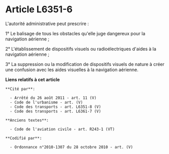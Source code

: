 # Article L6351-6

L'autorité administrative peut prescrire :

1° Le balisage de tous les obstacles qu'elle juge dangereux pour la navigation aérienne ;

2° L'établissement de dispositifs visuels ou radioélectriques d'aides à la navigation aérienne ;

3° La suppression ou la modification de dispositifs visuels de nature à créer une confusion avec les aides visuelles à la
navigation aérienne.

**Liens relatifs à cet article**

	**Cité par**:

	  - Arrêté du 26 août 2011 - art. 11 (V)
	  - Code de l'urbanisme - art. (V)
	  - Code des transports - art. L6351-8 (V)
	  - Code des transports - art. L6361-7 (V)

	**Anciens textes**:

	  - Code de l'aviation civile - art. R243-1 (VT)

	**Codifié par**:

	  - Ordonnance n°2010-1307 du 28 octobre 2010 - art. (V)
